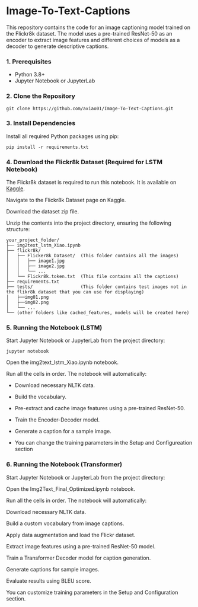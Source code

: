 # Image-To-Text-Captions

This repository contains the code for an image captioning model trained on the Flickr8k dataset. The model uses a pre-trained ResNet-50 as an encoder to extract image features and different choices of models as a decoder to generate descriptive captions.

### 1. Prerequisites
- Python 3.8+
- Jupyter Notebook or JupyterLab
  
### 2. Clone the Repository
`git clone https://github.com/axiao01/Image-To-Text-Captions.git`

### 3. Install Dependencies
Install all required Python packages using pip:

`pip install -r requirements.txt`

### 4. Download the Flickr8k Dataset (Required for LSTM Notebook)

The Flickr8k dataset is required to run this notebook. It is available on [Kaggle](https://www.kaggle.com/datasets/adityajn105/flickr8k?resource=download).

Navigate to the Flickr8k Dataset page on Kaggle.

Download the dataset zip file.

Unzip the contents into the project directory, ensuring the following structure:

````
your_project_folder/
├── img2text_lstm_Xiao.ipynb
├── flickr8k/
│   ├── Flicker8k_Dataset/  (This folder contains all the images)
│   │   ├── image1.jpg
│   │   ├── image2.jpg
│   │   └── ...
│   └── Flickr8k.token.txt  (This file contains all the captions)
├── requirements.txt
├── tests/                  (This folder contains test images not in the flikr8k dataset that you can use for displaying)
│   ├──img01.png
│   ├──img02.png
│   └── ...
└── (other folders like cached_features, models will be created here)
````

### 5. Running the Notebook (LSTM)
Start Jupyter Notebook or JupyterLab from the project directory:

`jupyter notebook`

Open the img2text_lstm_Xiao.ipynb notebook.

Run all the cells in order. The notebook will automatically:

- Download necessary NLTK data.

- Build the vocabulary.

- Pre-extract and cache image features using a pre-trained ResNet-50.

- Train the Encoder-Decoder model.

- Generate a caption for a sample image.

- You can change the training parameters in the Setup and Configureation section


### 6. Running the Notebook (Transformer)
Start Jupyter Notebook or JupyterLab from the project directory:

Open the Img2Text_Final_Optimized.ipynb notebook.

Run all the cells in order. The notebook will automatically:

Download necessary NLTK data.

Build a custom vocabulary from image captions.

Apply data augmentation and load the Flickr dataset.

Extract image features using a pre-trained ResNet-50 model.

Train a Transformer Decoder model for caption generation.

Generate captions for sample images.

Evaluate results using BLEU score.

You can customize training parameters in the Setup and Configuration section.

